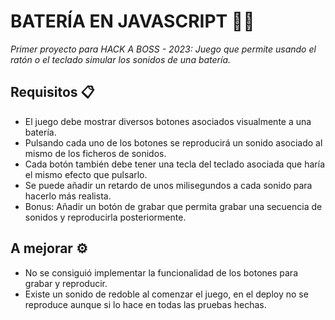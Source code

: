 # BATERÍA EN JAVASCRIPT 🥁✨
_Primer proyecto para HACK A BOSS - 2023: Juego que permite usando el ratón o el teclado simular los sonidos de una batería._
## Requisitos 📋
* El juego debe mostrar diversos botones asociados visualmente a una batería.
* Pulsando cada uno de los botones se reproducirá un sonido asociado al mismo de los ficheros de sonidos.
* Cada botón también debe tener una tecla del teclado asociada que haría el mismo efecto que pulsarlo.
* Se puede añadir un retardo de unos milisegundos a cada sonido para hacerlo más realista.
* Bonus: Añadir un botón de grabar que permita grabar una secuencia de sonidos y reproducirla posteriormente.
## A mejorar ⚙️
* No se consiguió implementar la funcionalidad de los botones para grabar y reproducir.
* Existe un sonido de redoble al comenzar el juego, en el deploy no se reproduce aunque si lo hace en todas las pruebas hechas.
